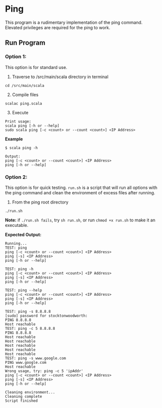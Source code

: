 # Ping

This program is a rudimentary implementation of the ping command. Elevated privileges are required 
for the ping to work.

## Run Program

### Option 1:

This option is for standard use.

1. Traverse to /src/main/scala directory in terminal

```
cd /src/main/scala
```

2. Compile files

```
scalac ping.scala
```

3. Execute

```
Print usage: 
scala ping [-h or --help]
sudo scala ping [-c <count> or --count <count>] <IP Address>
```

**Example**

```
$ scala ping -h

Output:
ping [-c <count> or --count <count>] <IP Address>
ping [-h or --help]
```

### Option 2:

This option is for quick testing. ```run.sh``` is a script that will
run all options with the ping command and clean the environment of excess files after running.

1. From the ping root directory

```
./run.sh
```

**Note:** if ```./run.sh fails```, try ```sh run.sh```, or run ```chmod +x run.sh```
to make it an executable.

**Expected Output:**

```
Running...
TEST: ping
ping [-c <count> or --count <count>] <IP Address>
ping [-s] <IP Address>
ping [-h or --help]

TEST: ping -h
ping [-c <count> or --count <count>] <IP Address>
ping [-s] <IP Address>
ping [-h or --help]

TEST: ping --help
ping [-c <count> or --count <count>] <IP Address>
ping [-s] <IP Address>
ping [-h or --help]

TEST: ping -s 8.8.8.8
[sudo] password for stocktonwoodworth:
PING 8.8.8.8
Host reachable
TEST: ping -c 5 8.8.8.8
PING 8.8.8.8
Host reachable
Host reachable
Host reachable
Host reachable
Host reachable
TEST: ping -s www.google.com
PING www.google.com
Host reachable
Wrong usage, try: ping -c 5 'ipAddr'
ping [-c <count> or --count <count>] <IP Address>
ping [-s] <IP Address>
ping [-h or --help]

Cleaning environment...
Cleaning complete
Script finished
```

